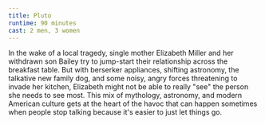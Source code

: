 ```yaml
---
title: Pluto
runtime: 90 minutes
cast: 2 men, 3 women
---
```

In the wake of a local tragedy, single mother Elizabeth Miller and her withdrawn son Bailey try to jump-start their relationship across the breakfast table. But with berserker appliances, shifting astronomy, the talkative new family dog, and some noisy, angry forces threatening to invade her kitchen, Elizabeth might not be able to really "see" the person she needs to see most. This mix of mythology, astronomy, and modern American culture gets at the heart of the havoc that can happen sometimes when people stop talking because it's easier to just let things go.
